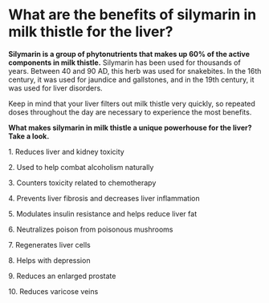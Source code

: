 # What are the benefits of silymarin in milk thistle for the liver?

**Silymarin is a group of phytonutrients that makes up 60% of the active components in milk thistle.** Silymarin has been used for thousands of years. Between 40 and 90 AD, this herb was used for snakebites. In the 16th century, it was used for jaundice and gallstones, and in the 19th century, it was used for liver disorders.

Keep in mind that your liver filters out milk thistle very quickly, so repeated doses throughout the day are necessary to experience the most benefits.

**What makes silymarin in milk thistle a unique powerhouse for the liver? Take a look.**

1\. Reduces liver and kidney toxicity

2\. Used to help combat alcoholism naturally

3\. Counters toxicity related to chemotherapy

4\. Prevents liver fibrosis and decreases liver inflammation

5\. Modulates insulin resistance and helps reduce liver fat

6\. Neutralizes poison from poisonous mushrooms

7\. Regenerates liver cells

8\. Helps with depression

9\. Reduces an enlarged prostate

10\. Reduces varicose veins